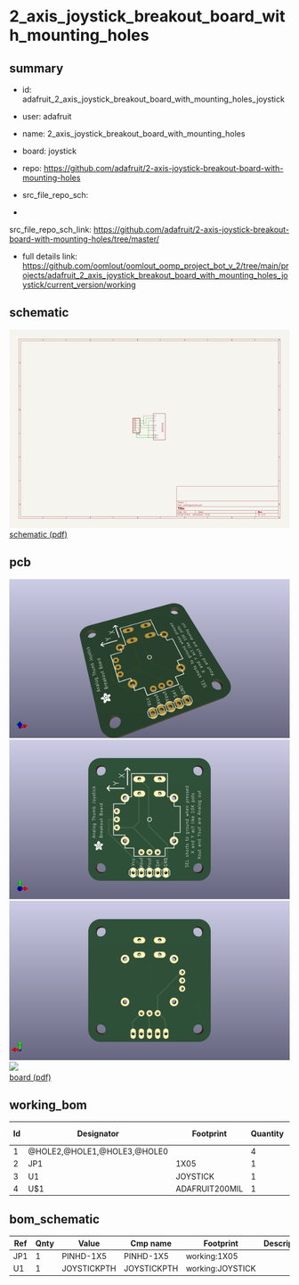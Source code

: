 # 2_axis_joystick_breakout_board_with_mounting_holes
 
## summary 
* id: adafruit_2_axis_joystick_breakout_board_with_mounting_holes_joystick
* user: adafruit
* name: 2_axis_joystick_breakout_board_with_mounting_holes
* board: joystick
* repo: https://github.com/adafruit/2-axis-joystick-breakout-board-with-mounting-holes



* src_file_repo_sch: 
*
 src_file_repo_sch_link: https://github.com/adafruit/2-axis-joystick-breakout-board-with-mounting-holes/tree/master/
* full details link: https://github.com/oomlout/oomlout_oomp_project_bot_v_2/tree/main/projects/adafruit_2_axis_joystick_breakout_board_with_mounting_holes_joystick/current_version/working  

## schematic  
![](working_schematic_600.png)  
[schematic (pdf)](working_schematic.pdf)  

## pcb  
![](working_3d_600.png) 
![](working_3d_front_600.png)  
![](working_3d_back_600.png)  
![](working_600.png)  
[board (pdf)](working.pdf)  

## working_bom
| Id | Designator | Footprint | Quantity | Designation | Supplier and ref |  | None | 
| --- | --- | --- | --- | --- | --- | --- | --- | 
| 1 | @HOLE2,@HOLE1,@HOLE3,@HOLE0 |  | 4 |  |  |  | [''] | 
| 2 | JP1 | 1X05 | 1 |  |  |  | [''] | 
| 3 | U1 | JOYSTICK | 1 | JOYSTICKPTH |  |  | [''] | 
| 4 | U$1 | ADAFRUIT200MIL | 1 |  |  |  | [''] | 


## bom_schematic
| Ref | Qnty | Value | Cmp name | Footprint | Description | Vendor | DNP | 
| --- | --- | --- | --- | --- | --- | --- | --- | 
| JP1 | 1 | PINHD-1X5 | PINHD-1X5 | working:1X05 |  |  |  | 
| U1 | 1 | JOYSTICKPTH | JOYSTICKPTH | working:JOYSTICK |  |  |  | 



